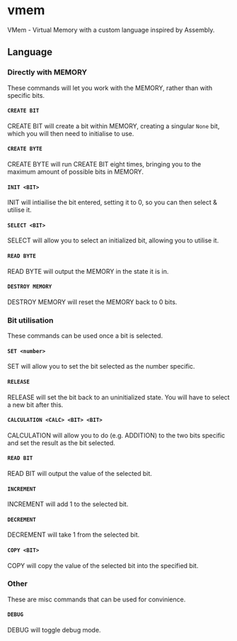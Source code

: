 # vmem
VMem - Virtual Memory with a custom language inspired by Assembly.

## Language
### Directly with MEMORY
These commands will let you work with the MEMORY, rather than with specific bits. 
#### `CREATE BIT`
CREATE BIT will create a bit within MEMORY, creating a singular `None` bit, which you will then need to initialise to use.
#### `CREATE BYTE`
CREATE BYTE will run CREATE BIT eight times, bringing you to the maximum amount of possible bits in MEMORY.
#### `INIT <BIT>`
INIT <BIT> will intiailise the bit entered, setting it to 0, so you can then select & utilise it.
#### `SELECT <BIT>`
SELECT <BIT> will allow you to select an initialized bit, allowing you to utilise it.
#### `READ BYTE`
READ BYTE will output the MEMORY in the state it is in.
#### `DESTROY MEMORY`
DESTROY MEMORY will reset the MEMORY back to 0 bits.

### Bit utilisation
These commands can be used once a bit is selected.
#### `SET <number>`
SET <number> will allow you to set the bit selected as the number specific.
#### `RELEASE`
RELEASE will set the bit back to an uninitialized state. You will have to select a new bit after this.
#### `CALCULATION <CALC> <BIT> <BIT>`
CALCULATION <CALC> <BIT> <BIT> will allow you to do <CALC> (e.g. ADDITION) to the two bits specific and set the result as the bit selected.
#### `READ BIT`
READ BIT will output the value of the selected bit.
#### `INCREMENT`
INCREMENT will add 1 to the selected bit.
#### `DECREMENT`
DECREMENT will take 1 from the selected bit.
#### `COPY <BIT>`
COPY <BIT> will copy the value of the selected bit into the specified bit.

### Other
These are misc commands that can be used for convinience.
#### `DEBUG`
DEBUG will toggle debug mode.
